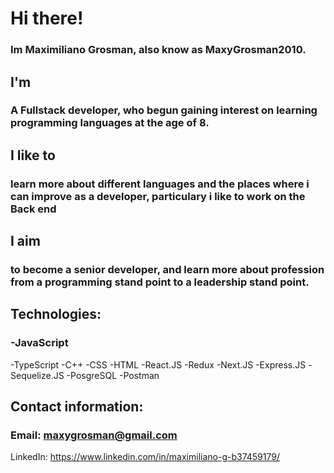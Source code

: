 # Hi there!                                        

### Im Maximiliano Grosman, also know as MaxyGrosman2010.

## I'm
### A Fullstack developer, who begun gaining interest on learning programming languages at the age of 8.

## I like to
### learn more about different languages and the places where i can improve as a developer, particulary i like to work on the Back end

## I aim
### to become a senior developer, and learn more about profession from a programming stand point to a leadership stand point.

## Technologies:
### -JavaScript
-TypeScript
-C++
-CSS
-HTML
-React.JS
-Redux
-Next.JS
-Express.JS
-Sequelize.JS
-PosgreSQL
-Postman

## Contact information:
### Email: maxygrosman@gmail.com
LinkedIn: https://www.linkedin.com/in/maximiliano-g-b37459179/

<!--
**MaxyGrosman2010/MaxyGrosman2010** is a ✨ _special_ ✨ repository because its `README.md` (this file) appears on your GitHub profile.

Here are some ideas to get you started:

- 🔭 I’m currently working on ...
- 🌱 I’m currently learning ...
- 👯 I’m looking to collaborate on ...
- 🤔 I’m looking for help with ...
- 💬 Ask me about ...
- 📫 How to reach me: ...
- 😄 Pronouns: ...
- ⚡ Fun fact: ...
-->
